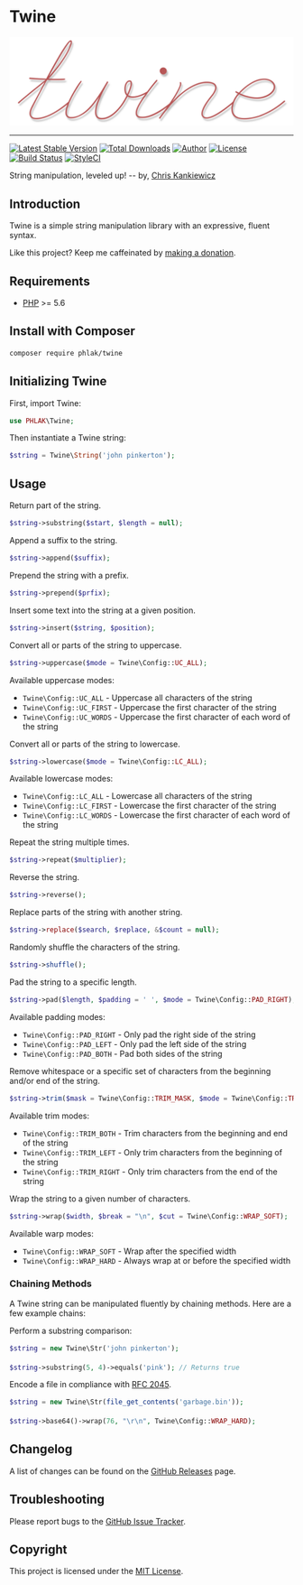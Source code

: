 Twine
=========

![Twine](twine.png)

-----

[![Latest Stable Version](https://img.shields.io/packagist/v/PHLAK/Twine.svg)](https://packagist.org/packages/PHLAK/Twine)
[![Total Downloads](https://img.shields.io/packagist/dt/PHLAK/Twine.svg)](https://packagist.org/packages/PHLAK/Twine)
[![Author](https://img.shields.io/badge/author-Chris%20Kankiewicz-blue.svg)](https://www.ChrisKankiewicz.com)
[![License](https://img.shields.io/packagist/l/PHLAK/Twine.svg)](https://packagist.org/packages/PHLAK/Twine)
[![Build Status](https://img.shields.io/travis/PHLAK/Twine.svg)](https://travis-ci.org/PHLAK/Twine)
[![StyleCI](https://styleci.io/repos/95623990/shield?branch=master&style=flat)](https://styleci.io/repos/95623990)

String manipulation, leveled up! -- by, [Chris Kankiewicz](https://www.ChrisKankiewicz.com)

Introduction
------------

Twine is a simple string manipulation library with an expressive, fluent syntax.

Like this project? Keep me caffeinated by [making a donation](https://paypal.me/ChrisKankiewicz).

Requirements
------------

  - [PHP](https://php.net) >= 5.6

Install with Composer
---------------------

```bash
composer require phlak/twine
```

Initializing Twine
------------------

First, import Twine:

```php
use PHLAK\Twine;
```

Then instantiate a Twine string:

```php
$string = Twine\String('john pinkerton');
```

Usage
-----

Return part of the string.

```php
$string->substring($start, $length = null);
```

Append a suffix to the string.

```php
$string->append($suffix);
```

Prepend the string with a prefix.

```php
$string->prepend($prfix);
```

Insert some text into the string at a given position.

```php
$string->insert($string, $position);
```

Convert all or parts of the string to uppercase.

```php
$string->uppercase($mode = Twine\Config::UC_ALL);
```

Available uppercase modes:

  - `Twine\Config::UC_ALL` - Uppercase all characters of the string
  - `Twine\Config::UC_FIRST` - Uppercase the first character of the string
  - `Twine\Config::UC_WORDS` - Uppercase the first character of each word of the string

Convert all or parts of the string to lowercase.

```php
$string->lowercase($mode = Twine\Config::LC_ALL);
```

Available lowercase modes:

  - `Twine\Config::LC_ALL` - Lowercase all characters of the string
  - `Twine\Config::LC_FIRST` - Lowercase the first character of the string
  - `Twine\Config::LC_WORDS` - Lowercase the first character of each word of the string

Repeat the string multiple times.

```php
$string->repeat($multiplier);
```

Reverse the string.

```php
$string->reverse();
```

Replace parts of the string with another string.

```php
$string->replace($search, $replace, &$count = null);
```

 Randomly shuffle the characters of the string.

```php
$string->shuffle();
```

Pad the string to a specific length.

```php
$string->pad($length, $padding = ' ', $mode = Twine\Config::PAD_RIGHT);
```

Available padding modes:
  - `Twine\Config::PAD_RIGHT` - Only pad the right side of the string
  - `Twine\Config::PAD_LEFT` - Only pad the left side of the string
  - `Twine\Config::PAD_BOTH` - Pad both sides of the string

Remove whitespace or a specific set of characters from the beginning and/or end
of the string.

```php
$string->trim($mask = Twine\Config::TRIM_MASK, $mode = Twine\Config::TRIM_BOTH);
```

Available trim modes:

  - `Twine\Config::TRIM_BOTH` - Trim characters from the beginning and end of the string
  - `Twine\Config::TRIM_LEFT` - Only trim characters from the beginning of the string
  - `Twine\Config::TRIM_RIGHT` - Only trim characters from the end of the string

Wrap the string to a given number of characters.

```php
$string->wrap($width, $break = "\n", $cut = Twine\Config::WRAP_SOFT);
```

Available warp modes:

  - `Twine\Config::WRAP_SOFT` - Wrap after the specified width
  - `Twine\Config::WRAP_HARD` - Always wrap at or before the specified width

### Chaining Methods

A Twine string can be manipulated fluently by chaining methods. Here are a few
example chains:

Perform a substring comparison:

```php
$string = new Twine\Str('john pinkerton');

$string->substring(5, 4)->equals('pink'); // Returns true
```

Encode a file in compliance with [RFC 2045](https://tools.ietf.org/html/rfc2045).

```php
$string = new Twine\Str(file_get_contents('garbage.bin'));

$string->base64()->wrap(76, "\r\n", Twine\Config::WRAP_HARD);
```

Changelog
---------

A list of changes can be found on the [GitHub Releases](https://github.com/PHLAK/Twine/releases) page.

Troubleshooting
---------------

Please report bugs to the [GitHub Issue Tracker](https://github.com/PHLAK/Twine/issues).

Copyright
---------

This project is licensed under the [MIT License](https://github.com/PHLAK/Twine/blob/master/LICENSE).
